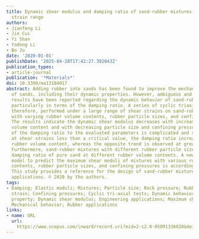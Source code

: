 ```yaml
---
title: Dynamic shear modulus and damping ratio of sand-rubber mixtures under large
  strain range
authors:
- Jianfeng Li
- Jie Cui
- Yi Shan
- Yadong Li
- Bo Ju
date: '2020-01-01'
publishDate: '2025-04-28T17:42:27.392043Z'
publication_types:
- article-journal
publication: '*Materials*'
doi: 10.3390/ma13184017
abstract: Adding rubber into sands has been found to improve the mechanical behavior
  of sands, including their dynamic properties. However, ambiguous and even contradictory
  results have been reported regarding the dynamic behavior of sand-rubber mixtures,
  particularly in terms of the damping ratio. A series of cyclic triaxial tests were,
  therefore, performed under a large range of shear strains on sand-rubber mixtures
  with varying rubber volume contents, rubber particle sizes, and confining pressures.
  The results indicate the dynamic shear modulus decreases with increasing rubber
  volume content and with decreasing particle size and confining pressure. The relationship
  of the damping ratio to the evaluated parameters is complicated and strain-dependent;
  at shear strains less than a critical value, the damping ratio increases with increasing
  rubber volume content, whereas the opposite trend is observed at greater shear strains.
  Furthermore, sand-rubber mixtures with different rubber particle sizes exceed the
  damping ratio of pure sand at different rubber volume contents. A new empirical
  model to predict the maximum shear moduli of mixtures with various rubber volume
  contents, rubber particle sizes, and confining pressures is accordingly proposed.
  This study provides a reference for the design of sand-rubber mixtures in engineering
  applications. © 2020 by the authors.
tags:
- Damping; Elastic moduli; Mixtures; Particle size; Rock pressure; Rubber; Sand; Shear
  strain; Confining pressures; Cyclic tri-axial tests; Dynamic behaviors; Dynamic
  property; Dynamic shear modulus; Engineering applications; Maximum shear modulus;
  Mechanical behavior; Rubber applications
links:
- name: URL
  url: 
    https://www.scopus.com/inward/record.uri?eid=2-s2.0-85091336020&doi=10.3390%2fma13184017&partnerID=40&md5=d8cf37069a8fc53eef7ca29446e313d9
---
```

